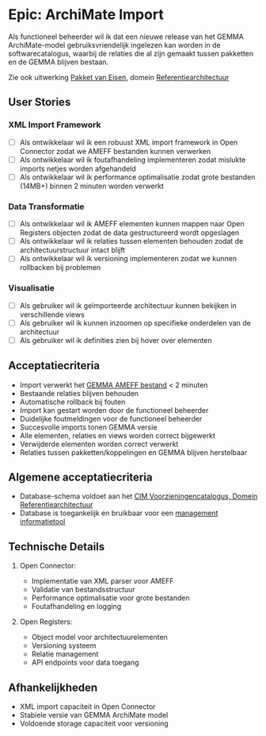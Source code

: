 # Epic: ArchiMate Import

Als functioneel beheerder wil ik dat een nieuwe release van het GEMMA ArchiMate-model gebruiksvriendelijk ingelezen kan worden in de softwarecatalogus, waarbij de relaties die al zijn gemaakt tussen pakketten en de GEMMA blijven bestaan.

Zie ook uitwerking [Pakket van Eisen](https://vng-realisatie.github.io/Over-GEMMA-Archi-repository/?view=id-3f2d018b38fb4e008d7c142248459b29), domein [Referentiearchitectuur](https://vng-realisatie.github.io/Over-GEMMA-Archi-repository/?view=id-00da0c7e38764f8f82a57792dcddab00)

## User Stories

### XML Import Framework
- [ ] Als ontwikkelaar wil ik een robuust XML import framework in Open Connector zodat we AMEFF bestanden kunnen verwerken
- [ ] Als ontwikkelaar wil ik foutafhandeling implementeren zodat mislukte imports netjes worden afgehandeld
- [ ] Als ontwikkelaar wil ik performance optimalisatie zodat grote bestanden (14MB+) binnen 2 minuten worden verwerkt

### Data Transformatie
- [ ] Als ontwikkelaar wil ik AMEFF elementen kunnen mappen naar Open Registers objecten zodat de data gestructureerd wordt opgeslagen
- [ ] Als ontwikkelaar wil ik relaties tussen elementen behouden zodat de architectuurstructuur intact blijft
- [ ] Als ontwikkelaar wil ik versioning implementeren zodat we kunnen rollbacken bij problemen

### Visualisatie
- [ ] Als gebruiker wil ik geïmporteerde architectuur kunnen bekijken in verschillende views
- [ ] Als gebruiker wil ik kunnen inzoomen op specifieke onderdelen van de architectuur
- [ ] Als gebruiker wil ik definities zien bij hover over elementen

## Acceptatiecriteria
- Import verwerkt het [GEMMA AMEFF bestand](https://github.com/VNG-Realisatie/GEMMA-Archi-repository/blob/master/export/GEMMA%20release.xml) < 2 minuten
- Bestaande relaties blijven behouden
- Automatische rollback bij fouten
- Import kan gestart worden door de functioneel beheerder
- Duidelijke foutmeldingen voor de functioneel beheerder
- Succesvolle imports tonen GEMMA versie
- Alle elementen, relaties en views worden correct bijgewerkt
- Verwijderde elementen worden correct verwerkt
- Relaties tussen pakketten/koppelingen en GEMMA blijven herstelbaar

## Algemene acceptatiecriteria
- Database-schema voldoet aan het [CIM Voorzieningencatalogus, Domein Referentiearchitectuur](https://alliantie.github.io/voorzieningencatalogus/#global_package_Referentiearchitectuur)
- Database is toegankelijk en bruikbaar voor een [management informatietool](https://vng-realisatie.github.io/Over-GEMMA-Archi-repository/?view=id-6071c57cc54647b8b82a29df8c170bcf)

## Technische Details
1. Open Connector:
   - Implementatie van XML parser voor AMEFF
   - Validatie van bestandsstructuur
   - Performance optimalisatie voor grote bestanden
   - Foutafhandeling en logging

2. Open Registers:
   - Object model voor architectuurelementen
   - Versioning systeem
   - Relatie management
   - API endpoints voor data toegang

## Afhankelijkheden
- XML import capaciteit in Open Connector
- Stabiele versie van GEMMA ArchiMate model
- Voldoende storage capaciteit voor versioning 